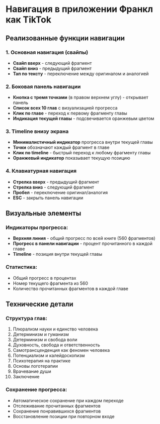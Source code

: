 # Навигация в приложении Франкл как TikTok

## Реализованные функции навигации

### 1. Основная навигация (свайпы)
- **Свайп вверх** - следующий фрагмент
- **Свайп вниз** - предыдущий фрагмент
- **Тап по тексту** - переключение между оригиналом и аналогией

### 2. Боковая панель навигации
- **Кнопка с тремя точками** (в правом верхнем углу) - открывает панель
- **Список всех 10 глав** с визуализацией прогресса
- **Клик по главе** - переход к первому фрагменту главы
- **Индикация текущей главы** - подсвечивается оранжевым цветом

### 3. Timeline внизу экрана
- **Минималистичный индикатор** прогресса внутри текущей главы
- **Точки** обозначают каждый фрагмент в главе
- **Клик по timeline** - быстрый переход к любому фрагменту главы
- **Оранжевый индикатор** показывает текущую позицию

### 4. Клавиатурная навигация
- **Стрелка вверх** - предыдущий фрагмент
- **Стрелка вниз** - следующий фрагмент
- **Пробел** - переключение оригинал/аналогия
- **ESC** - закрыть панель навигации

## Визуальные элементы

### Индикаторы прогресса:
- **Верхняя линия** - общий прогресс по всей книге (560 фрагментов)
- **Прогресс в панели навигации** - процент прочитанного в каждой главе
- **Timeline** - позиция внутри текущей главы

### Статистика:
- Общий прогресс в процентах
- Номер текущего фрагмента из 560
- Количество прочитанных фрагментов в каждой главе

## Технические детали

### Структура глав:
1. Плюрализм науки и единство человека
2. Детерминизм и гуманизм
3. Детерминизм и свобода воли
4. Духовность, свобода и ответственность
5. Самотрансценденция как феномен человека
6. Потенциализм и калейдоскопизм
7. Психотерапия на практике
8. Основы логотерапии
9. Врачевание души
10. Заключение

### Сохранение прогресса:
- Автоматическое сохранение при каждом переходе
- Отслеживание прочитанных фрагментов
- Сохранение понравившихся фрагментов
- Восстановление позиции при повторном входе